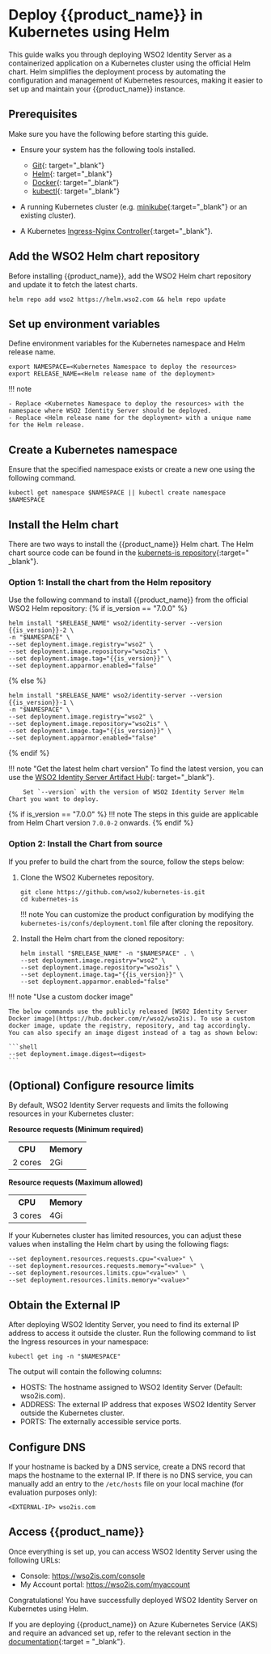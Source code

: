 # Deploy {{product_name}} in Kubernetes using Helm

This guide walks you through deploying WSO2 Identity Server as a containerized application on a Kubernetes cluster using the official Helm chart. Helm simplifies the deployment process by automating the configuration and management of Kubernetes resources, making it easier to set up and maintain your {{product_name}} instance.

## Prerequisites

Make sure you have the following before starting this guide.

- Ensure your system has the following tools installed.
    - [Git](https://git-scm.com/book/en/v2/Getting-Started-Installing-Git){: target="_blank"}
    - [Helm](https://helm.sh/docs/intro/install/){: target="_blank"}
    - [Docker](https://docs.docker.com/engine/install/){: target="_blank"}
    - [kubectl](https://kubernetes.io/docs/tasks/tools/#kubectl){: target="_blank"}

- A running Kubernetes cluster (e.g. [minikube](https://kubernetes.io/docs/tasks/tools/#minikube){:target="_blank"} or an existing cluster).

- A Kubernetes [Ingress-Nginx Controller](https://kubernetes.github.io/ingress-nginx/deploy/){:target="_blank"}.

## Add the WSO2 Helm chart repository

Before installing {{product_name}}, add the WSO2 Helm chart repository and update it to fetch the latest charts.

```shell
helm repo add wso2 https://helm.wso2.com && helm repo update
```

## Set up environment variables

Define environment variables for the Kubernetes namespace and Helm release name.

```shell
export NAMESPACE=<Kubernetes Namespace to deploy the resources>
export RELEASE_NAME=<Helm release name of the deployment>
```

!!! note

    - Replace <Kubernetes Namespace to deploy the resources> with the namespace where WSO2 Identity Server should be deployed.
    - Replace <Helm release name for the deployment> with a unique name for the Helm release.

## Create a Kubernetes namespace

Ensure that the specified namespace exists or create a new one using the following command.

```shell
kubectl get namespace $NAMESPACE || kubectl create namespace $NAMESPACE
```

## Install the Helm chart

There are two ways to install the {{product_name}} Helm chart. The Helm chart source code can be found in the [kubernets-is repository](https://github.com/wso2/kubernetes-is/tree/master){:target=" _blank"}.

### Option 1: Install the chart from the Helm repository

Use the following command to install {{product_name}} from the official WSO2 Helm repository:
{% if is_version == "7.0.0" %}
```shell
helm install "$RELEASE_NAME" wso2/identity-server --version {{is_version}}-2 \
-n "$NAMESPACE" \
--set deployment.image.registry="wso2" \
--set deployment.image.repository="wso2is" \
--set deployment.image.tag="{{is_version}}" \
--set deployment.apparmor.enabled="false"
```
{% else %}
```shell
helm install "$RELEASE_NAME" wso2/identity-server --version {{is_version}}-1 \
-n "$NAMESPACE" \
--set deployment.image.registry="wso2" \
--set deployment.image.repository="wso2is" \
--set deployment.image.tag="{{is_version}}" \
--set deployment.apparmor.enabled="false"
```
{% endif %}

!!! note "Get the latest helm chart version"
        To find the latest version, you can use the [WSO2 Identity Server Artifact Hub](https://artifacthub.io/packages/helm/wso2/identity-server){: target="_blank"}.

        Set `--version` with the version of WSO2 Identity Server Helm Chart you want to deploy.

{% if is_version == "7.0.0" %}
!!! note 
    The steps in this guide are applicable from Helm Chart version `7.0.0-2` onwards.
{% endif %}

### Option 2: Install the Chart from source

If you prefer to build the chart from the source, follow the steps below:

1. Clone the WSO2 Kubernetes repository.

    ```shell
    git clone https://github.com/wso2/kubernetes-is.git
    cd kubernetes-is
    ```

    !!! note
        You can customize the product configuration by modifying the `kubernetes-is/confs/deployment.toml` file after cloning the repository.

2. Install the Helm chart from the cloned repository:

    ```shell
    helm install "$RELEASE_NAME" -n "$NAMESPACE" . \
    --set deployment.image.registry="wso2" \
    --set deployment.image.repository="wso2is" \
    --set deployment.image.tag="{{is_version}}" \
    --set deployment.apparmor.enabled="false"
    ```

!!! note "Use a custom docker image"

    The below commands use the publicly released [WSO2 Identity Server Docker image](https://hub.docker.com/r/wso2/wso2is). To use a custom docker image, update the registry, repository, and tag accordingly. You can also specify an image digest instead of a tag as shown below:

    ```shell
    --set deployment.image.digest=<digest> 
    ```

## (Optional) Configure resource limits

By default, WSO2 Identity Server requests and limits the following resources in your Kubernetes cluster:

**Resource requests (Minimum required)**
<table>
    <tr>
        <th>CPU</th>
        <th>Memory</th>
    </tr>
    <tr>
        <td>2 cores</td>
        <td>2Gi</td>
    </tr>
</table>

**Resource requests (Maximum allowed)**
<table>
    <tr>
        <th>CPU</th>
        <th>Memory</th>
    </tr>
    <tr>
        <td>3 cores</td>
        <td>4Gi</td>
    </tr>
</table>

If your Kubernetes cluster has limited resources, you can adjust these values when installing the Helm chart by using the following flags:

```shell
--set deployment.resources.requests.cpu="<value>" \
--set deployment.resources.requests.memory="<value>" \
--set deployment.resources.limits.cpu="<value>" \
--set deployment.resources.limits.memory="<value>"
```

## Obtain the External IP

After deploying WSO2 Identity Server, you need to find its external IP address to access it outside the cluster. Run the following command to list the Ingress resources in your namespace:

```shell
kubectl get ing -n "$NAMESPACE"
```

The output will contain the following columns:

- HOSTS: The hostname assigned to WSO2 Identity Server (Default: wso2is.com).
- ADDRESS: The external IP address that exposes WSO2 Identity Server outside the Kubernetes cluster.
- PORTS: The externally accessible service ports.

## Configure DNS

If your hostname is backed by a DNS service, create a DNS record that maps the hostname to the external IP. If there is no DNS service, you can manually add an entry to the `/etc/hosts` file on your local machine (for evaluation purposes only):

```shell
<EXTERNAL-IP> wso2is.com
```

## Access {{product_name}}

Once everything is set up, you can access WSO2 Identity Server using the following URLs:

- Console: https://wso2is.com/console
- My Account portal: https://wso2is.com/myaccount

Congratulations! You have successfully deployed WSO2 Identity Server on Kubernetes using Helm.

If you are deploying {{product_name}} on Azure Kubernetes Service (AKS) and require an advanced set up, refer to the relevant section in the [documentation](https://github.com/wso2/kubernetes-is/blob/master/README.md#advance-setup){:target = "_blank"}.
